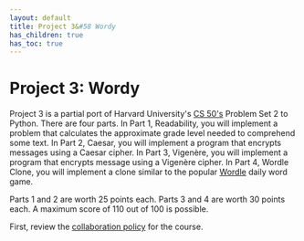 ```yaml
--- 
layout: default
title: Project 3&#58 Wordy
has_children: true
has_toc: true
---
```


# Project 3: Wordy

Project 3 is a partial port of Harvard University's [CS 50's](https://cs50.harvard.edu/college/2022/spring/) Problem Set 2 to Python. There are four parts. In Part 1, Readability, you will implement a problem that calculates the approximate grade level needed to comprehend some text. In Part 2, Caesar, you will implement a program that encrypts messages using a Caesar cipher. In Part 3, Vigenère, you will implement a program that encrypts message using a Vigenère cipher. In Part 4, Wordle Clone, you will implement a clone similar to the popular [Wordle](https://www.nytimes.com/games/wordle/index.html) daily word game.

Parts 1 and 2 are worth 25 points each. Parts 3 and 4 are worth 30 points each. A maximum score of 110 out of 100 is possible.

First, review the [collaboration policy](https://cjtessler.github.io/MATH3733-SP22/docs/Project-1.html#collaboration-policy) for the course.

